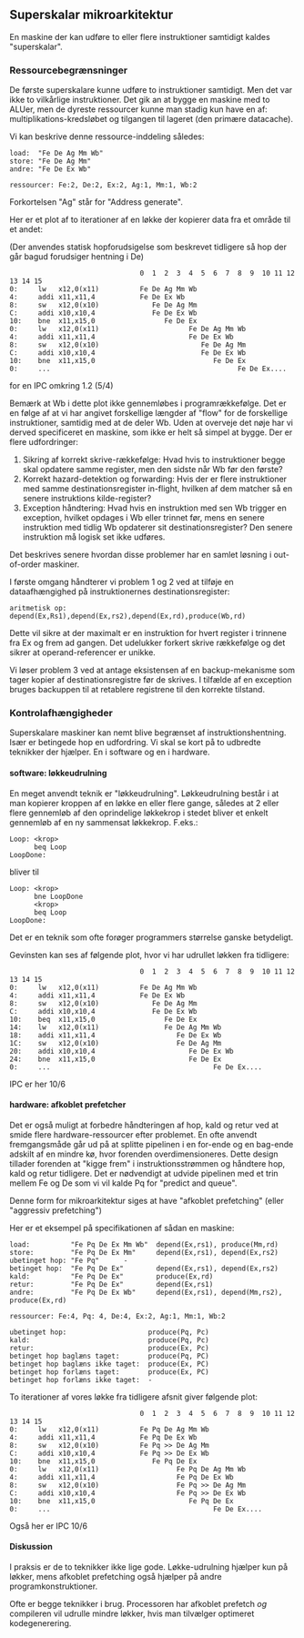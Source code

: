 
## Superskalar mikroarkitektur

En maskine der kan udføre to eller flere instruktioner samtidigt kaldes "superskalar".

### Ressourcebegrænsninger

De første superskalare kunne udføre to instruktioner samtidigt. Men det var ikke to vilkårlige instruktioner.
Det gik an at bygge en maskine med to ALUer, men de dyreste ressourcer kunne man stadig kun have en af: multiplikations-kredsløbet og tilgangen til lageret (den primære datacache).

Vi kan beskrive denne ressource-inddeling således:

~~~
load:  "Fe De Ag Mm Wb"
store: "Fe De Ag Mm"
andre: "Fe De Ex Wb"

ressourcer: Fe:2, De:2, Ex:2, Ag:1, Mm:1, Wb:2
~~~
Forkortelsen "Ag" står for "Address generate".

Her er et plot af to iterationer af en løkke der kopierer data fra et område til et andet:

(Der anvendes statisk hopforudsigelse som beskrevet tidligere så hop der går bagud
forudsiger hentning i De)

~~~
                                0  1  2  3  4  5  6  7  8  9  10 11 12 13 14 15
0:     lw   x12,0(x11)          Fe De Ag Mm Wb
4:     addi x11,x11,4           Fe De Ex Wb
8:     sw   x12,0(x10)             Fe De Ag Mm
C:     addi x10,x10,4              Fe De Ex Wb
10:    bne  x11,x15,0                 Fe De Ex
0:     lw   x12,0(x11)                      Fe De Ag Mm Wb
4:     addi x11,x11,4                       Fe De Ex Wb
8:     sw   x12,0(x10)                         Fe De Ag Mm
C:     addi x10,x10,4                          Fe De Ex Wb
10:    bne  x11,x15,0                             Fe De Ex
0:     ...                                              Fe De Ex....
~~~

for en IPC omkring 1.2 (5/4)

Bemærk at Wb i dette plot ikke gennemløbes i programrækkefølge. Det er en følge af at vi har angivet forskellige længder af "flow" for de forskellige instruktioner, samtidig med at de deler Wb. Uden at overveje det nøje har vi derved specificeret en maskine, som ikke er helt så simpel at bygge. Der er flere udfordringer:

1. Sikring af korrekt skrive-rækkefølge: Hvad hvis to instruktioner begge skal opdatere samme register, men den sidste når Wb før den første?
2. Korrekt hazard-detektion og forwarding: Hvis der er flere instruktioner med samme destinationsregister in-flight, hvilken af dem matcher så en senere instruktions kilde-register?
2. Exception håndtering: Hvad hvis en instruktion med sen Wb trigger en exception, hvilket opdages i Wb eller trinnet før, mens en senere instruktion med tidlig Wb opdaterer sit destinationsregister? Den senere instruktion må logisk set ikke udføres.

Det beskrives senere hvordan disse problemer har en samlet løsning i out-of-order maskiner.

I første omgang håndterer vi problem 1 og 2 ved at tilføje en dataafhængighed på instruktionernes destinationsregister:

~~~
aritmetisk op: depend(Ex,Rs1),depend(Ex,rs2),depend(Ex,rd),produce(Wb,rd)
~~~

Dette vil sikre at der maximalt er en instruktion for hvert register i trinnene fra Ex og frem ad gangen. Det udelukker forkert skrive rækkefølge og det sikrer at operand-referencer er unikke.

Vi løser problem 3 ved at antage eksistensen af en backup-mekanisme som tager kopier af destinationsregistre før de skrives. I tilfælde af en exception bruges backuppen til at retablere registrene til den korrekte tilstand.


### Kontrolafhængigheder

Superskalare maskiner kan nemt blive begrænset af instruktionshentning. Især er betingede hop
en udfordring. Vi skal se kort på to udbredte teknikker der hjælper. En i software og en i hardware.

#### software: løkkeudrulning

En meget anvendt teknik er "løkkeudrulning". Løkkeudrulning består i at man kopierer kroppen af en 
løkke en eller flere gange, således at 2 eller flere gennemløb af den oprindelige løkkekrop i stedet
bliver et enkelt gennemløb af en ny sammensat løkkekrop. F.eks.:

~~~
Loop: <krop>
      beq Loop
LoopDone:
~~~

bliver til

~~~
Loop: <krop>
      bne LoopDone
      <krop>
      beq Loop
LoopDone:
~~~

Det er en teknik som ofte forøger programmers størrelse ganske betydeligt.

Gevinsten kan ses af følgende plot, hvor vi har udrullet løkken fra tidligere:

~~~
                                0  1  2  3  4  5  6  7  8  9  10 11 12 13 14 15
0:     lw   x12,0(x11)          Fe De Ag Mm Wb
4:     addi x11,x11,4           Fe De Ex Wb
8:     sw   x12,0(x10)             Fe De Ag Mm
C:     addi x10,x10,4              Fe De Ex Wb
10:    beq  x11,x15,0                 Fe De Ex
14:    lw   x12,0(x11)                Fe De Ag Mm Wb
18:    addi x11,x11,4                    Fe De Ex Wb
1C:    sw   x12,0(x10)                   Fe De Ag Mm
20:    addi x10,x10,4                       Fe De Ex Wb
24:    bne  x11,x15,0                       Fe De Ex
0:     ...                                        Fe De Ex....
~~~

IPC er her 10/6

#### hardware: afkoblet prefetcher

Det er også muligt at forbedre håndteringen af hop, kald og retur ved at smide flere hardware-ressourcer
efter problemet. En ofte anvendt fremgangsmåde går ud på at splitte pipelinen i en for-ende og en bag-ende 
adskilt af en mindre kø, hvor forenden overdimensioneres. Dette design tillader forenden at "kigge frem"
i instruktionsstrømmen og håndtere hop, kald og retur tidligere. Det er nødvendigt at udvide pipelinen
med et trin mellem Fe og De som vi vil kalde Pq for "predict and queue". 

Denne form for mikroarkitektur siges at have "afkoblet prefetching" (eller "aggressiv prefetching")

Her er et eksempel på specifikationen af sådan en maskine:

~~~Text
load:          "Fe Pq De Ex Mm Wb"  depend(Ex,rs1), produce(Mm,rd)
store:         "Fe Pq De Ex Mm"     depend(Ex,rs1), depend(Ex,rs2)
ubetinget hop: "Fe Pq"      -
betinget hop:  "Fe Pq De Ex"        depend(Ex,rs1), depend(Ex,rs2)
kald:          "Fe Pq De Ex"        produce(Ex,rd)
retur:         "Fe Pq De Ex"        depend(Ex,rs1)
andre:         "Fe Pq De Ex Wb"     depend(Ex,rs1), depend(Mm,rs2), produce(Ex,rd)

ressourcer: Fe:4, Pq: 4, De:4, Ex:2, Ag:1, Mm:1, Wb:2

ubetinget hop:                    produce(Pq, Pc)
kald:                             produce(Pq, Pc)
retur:                            produce(Ex, Pc)
betinget hop baglæns taget:       produce(Pq, PC)
betinget hop baglæns ikke taget:  produce(Ex, PC)
betinget hop forlæns taget:       produce(Ex, PC)
betinget hop forlæns ikke taget:  -
~~~

To iterationer af vores løkke fra tidligere afsnit giver følgende plot:

~~~
                                0  1  2  3  4  5  6  7  8  9  10 11 12 13 14 15
0:     lw   x12,0(x11)          Fe Pq De Ag Mm Wb
4:     addi x11,x11,4           Fe Pq De Ex Wb
8:     sw   x12,0(x10)          Fe Pq >> De Ag Mm
C:     addi x10,x10,4           Fe Pq >> De Ex Wb
10:    bne  x11,x15,0              Fe Pq De Ex
0:     lw   x12,0(x11)                   Fe Pq De Ag Mm Wb
4:     addi x11,x11,4                    Fe Pq De Ex Wb
8:     sw   x12,0(x10)                   Fe Pq >> De Ag Mm
C:     addi x10,x10,4                    Fe Pq >> De Ex Wb
10:    bne  x11,x15,0                       Fe Pq De Ex
0:     ...                                        Fe De Ex....
~~~

Også her er IPC 10/6

#### Diskussion

I praksis er de to teknikker ikke lige gode. Løkke-udrulning hjælper kun på løkker,
mens afkoblet prefetching også hjælper på andre programkonstruktioner.

Ofte er begge teknikker i brug. Processoren har afkoblet prefetch *og* compileren vil
udrulle mindre løkker, hvis man tilvælger optimeret kodegenerering.
